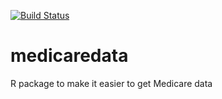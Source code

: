 [![Build Status](https://travis-ci.org/frankfarach/medicaredata.svg?branch=master)](https://travis-ci.org/frankfarach/medicaredata)

# medicaredata
R package to make it easier to get Medicare data

